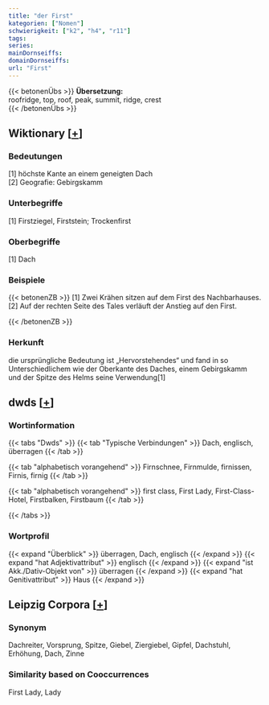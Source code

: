 ```yaml
---
title: "der First"
kategorien: ["Nomen"]
schwierigkeit: ["k2", "h4", "r11"]
tags:
series:
mainDornseiffs:
domainDornseiffs:
url: "First"
---
```


{{< betonenÜbs >}}
**Übersetzung:**  
roofridge, top, roof, peak, summit, ridge, crest  
{{< /betonenÜbs >}}

## Wiktionary [[+](https://de.wiktionary.org/wiki/First)]

### Bedeutungen
[1] höchste Kante an einem geneigten Dach  
[2] Geografie: Gebirgskamm  

### Unterbegriffe
[1] Firstziegel, Firststein; Trockenfirst  

### Oberbegriffe
[1] Dach  

### Beispiele
{{< betonenZB >}}
[1] Zwei Krähen sitzen auf dem First des Nachbarhauses.  
[2] Auf der rechten Seite des Tales verläuft der Anstieg auf den First.  

{{< /betonenZB >}}
### Herkunft
die ursprüngliche Bedeutung ist „Hervorstehendes“ und fand in so Unterschiedlichem wie der Oberkante des Daches, einem Gebirgskamm und der Spitze des Helms seine Verwendung[1]  



## dwds [[+](https://www.dwds.de/wb/First)]

### Wortinformation
{{< tabs "Dwds" >}}
{{< tab "Typische Verbindungen" >}}
Dach, englisch, überragen
{{< /tab >}}

{{< tab "alphabetisch vorangehend" >}}
Firnschnee, Firnmulde, firnissen, Firnis, firnig
{{< /tab >}}

{{< tab "alphabetisch vorangehend" >}}
first class, First Lady, First-Class-Hotel, Firstbalken, Firstbaum
{{< /tab >}}

{{< /tabs >}}

### Wortprofil
{{< expand "Überblick" >}} überragen, Dach, englisch {{< /expand >}}
{{< expand "hat Adjektivattribut" >}} englisch {{< /expand >}}
{{< expand "ist Akk./Dativ-Objekt von" >}} überragen {{< /expand >}}
{{< expand "hat Genitivattribut" >}} Haus {{< /expand >}}

## Leipzig Corpora [[+](https://corpora.uni-leipzig.de/en/res?word=First&corpusId=deu_newscrawl-public_2018)]


### Synonym
Dachreiter, Vorsprung, Spitze, Giebel, Ziergiebel, Gipfel, Dachstuhl, Erhöhung, Dach, Zinne


### Similarity based on Cooccurrences
First Lady, Lady

